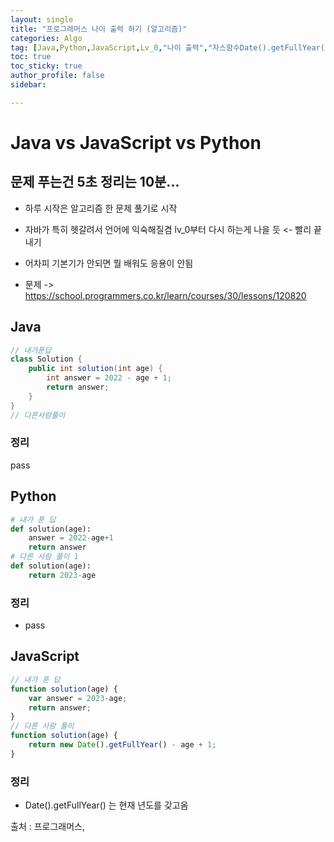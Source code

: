 ```yaml
---
layout: single
title: "프로그래머스 나이 출력 하기 (알고리즘)"
categories: Algo
tag: [Java,Python,JavaScript,Lv_0,"나이 출력","자스함수Date().getFullYear()"]
toc: true
toc_sticky: true
author_profile: false
sidebar:

---
```

# Java vs JavaScript vs Python
## 문제 푸는건 5초 정리는 10분...

- 하루 시작은 알고리즘 한 문제 풀기로 시작
- 자바가 특히 헷갈려서 언어에 익숙해질겸 lv_0부터 다시 하는게 나을 듯 <- 빨리 끝내기
- 어차피 기본기가 안되면 뭘 배워도 응용이 안됨

- 문제 -> https://school.programmers.co.kr/learn/courses/30/lessons/120820

## Java

```java
// 내가푼답
class Solution {
    public int solution(int age) {
        int answer = 2022 - age + 1;
        return answer;
    }
}
// 다른사람풀이 

```
### 정리
pass



## Python
```python
# 내가 푼 답
def solution(age):
    answer = 2022-age+1
    return answer
# 다른 사람 풀이 1
def solution(age):
    return 2023-age

```
### 정리
- pass



## JavaScript

```javascript
// 내가 푼 답
function solution(age) {
    var answer = 2023-age;
    return answer;
}
// 다른 사람 풀이
function solution(age) {
    return new Date().getFullYear() - age + 1;
}
```
### 정리
- Date().getFullYear() 는 현재 년도를 갖고옴




출처 : 프로그래머스,